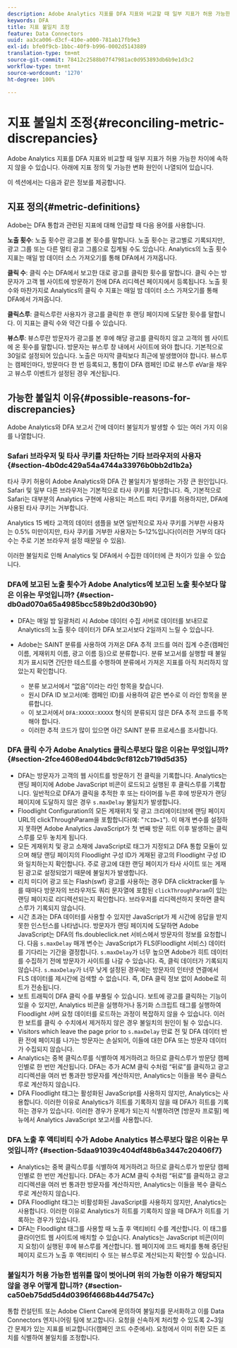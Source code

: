 ```yaml
---
description: Adobe Analytics 지표를 DFA 지표와 비교할 때 일부 지표가 허용 가능한 차이에 속하지 않을 수 있습니다. 아래에 지표 정의 및 가능한 변화 원인이 나열되어 있습니다.
keywords: DFA
title: 지표 불일치 조정
feature: Data Connectors
uuid: aa3ca006-d3cf-410e-a000-781ab17fb9e3
exl-id: bfe0f9cb-1bbc-40f9-b996-0002d5143889
translation-type: tm+mt
source-git-commit: 78412c2588b07f47981ac0d953893db6b9e1d3c2
workflow-type: tm+mt
source-wordcount: '1270'
ht-degree: 100%

---
```


# 지표 불일치 조정{#reconciling-metric-discrepancies}

Adobe Analytics 지표를 DFA 지표와 비교할 때 일부 지표가 허용 가능한 차이에 속하지 않을 수 있습니다. 아래에 지표 정의 및 가능한 변화 원인이 나열되어 있습니다.

이 섹션에서는 다음과 같은 정보를 제공합니다.

## 지표 정의{#metric-definitions}

Adobe는 DFA 통합과 관련된 지표에 대해 언급할 때 다음 용어를 사용합니다.

**노출 횟수**: 노출 횟수란 광고를 본 횟수를 말합니다. 노출 횟수는 광고별로 기록되지만, 광고 그룹 또는 다른 멀티 광고 그룹으로 집계될 수도 있습니다. Analytics의 노출 횟수 지표는 매일 밤 데이터 소스 가져오기를 통해 DFA에서 가져옵니다.

**클릭 수**: 클릭 수는 DFA에서 보고한 대로 광고를 클릭한 횟수를 말합니다. 클릭 수는 방문자가 고객 웹 사이트에 방문하기 전에 DFA 리디렉션 페이지에서 등록됩니다. 노출 횟수와 마찬가지로 Analytics의 클릭 수 지표는 매일 밤 데이터 소스 가져오기를 통해 DFA에서 가져옵니다.

**클릭스루**: 클릭스루란 사용자가 광고를 클릭한 후 랜딩 페이지에 도달한 횟수를 말합니다. 이 지표는 클릭 수와 약간 다를 수 있습니다.

**뷰스루**: 뷰스루란 방문자가 광고를 본 후에 해당 광고를 클릭하지 않고 고객의 웹 사이트에 온 횟수를 말합니다. 방문자는 뷰스루 창 내에서 사이트에 와야 합니다. 기본적으로 30일로 설정되어 있습니다. 노출은 마지막 클릭보다 최근에 발생했어야 합니다. 뷰스루는 캠페인마다, 방문마다 한 번 등록되고, 통합이 DFA 캠페인 ID로 뷰스루 eVar을 채우고 뷰스루 이벤트가 설정된 경우 계산됩니다.

## 가능한 불일치 이유{#possible-reasons-for-discrepancies}

Adobe Analytics와 DFA 보고서 간에 데이터 불일치가 발생할 수 있는 여러 가지 이유를 나열합니다.

### Safari 브라우저 및 타사 쿠키를 차단하는 기타 브라우저의 사용자 {#section-4b0dc429a54a4744a33976b0bb2d1b2a}

타사 쿠키 허용이 Adobe Analytics와 DFA 간 불일치가 발생하는 가장 큰 원인입니다. Safari 및 일부 다른 브라우저는 기본적으로 타사 쿠키를 차단합니다. 즉, 기본적으로 Safari는 대부분의 Analytics 구현에 사용되는 퍼스트 파티 쿠키를 허용하지만, DFA에 사용된 타사 쿠키는 거부합니다.

Analytics 15 베타 고객의 데이터 샘플을 보면 일반적으로 자사 쿠키를 거부한 사용자는 0.5% 미만이지만, 타사 쿠키를 거부한 사용자는 5–12%입니다(이러한 거부의 대다수는 주로 기본 브라우저 설정 때문일 수 있음).

이러한 불일치로 인해 Analytics 및 DFA에서 수집한 데이터에 큰 차이가 있을 수 있습니다.

### DFA에 보고된 노출 횟수가 Adobe Analytics에 보고된 노출 횟수보다 많은 이유는 무엇입니까?  {#section-db0ad070a65a4985bcc589b2d0d30b90}

* DFA는 매일 밤 일괄처리 시 Adobe 데이터 수집 서버로 데이터를 보내므로 Analytics의 노출 횟수 데이터가 DFA 보고서보다 2일까지 느릴 수 있습니다.
* Adobe는 SAINT 분류를 사용하여 가져온 DFA 추적 코드를 여러 집계 수준(캠페인 이름, 게재위치 이름, 광고 이름 등)으로 분류합니다. 분류 보고서를 실행할 때 불일치가 표시되면 간단한 테스트를 수행하여 분류에서 가져온 지표를 아직 처리하지 않았는지 확인합니다.

   * 분류 보고서에서 “없음”이라는 라인 항목을 찾습니다.
   * 원시 DFA ID 보고서(예: 캠페인 ID)를 사용하여 같은 변수로 이 라인 항목을 분류합니다.
   * 이 보고서에서 `DFA:XXXXX:XXXXX` 형식의 분류되지 않은 DFA 추적 코드를 주목해야 합니다.
   * 이러한 추적 코드가 많이 있으면 야간 SAINT 분류 프로세스를 조사합니다.

### DFA 클릭 수가 Adobe Analytics 클릭스루보다 많은 이유는 무엇입니까?  {#section-2fce4608ed044bdc9cf812cb719d5d35}

* DFA는 방문자가 고객의 웹 사이트를 방문하기 전 클릭을 기록합니다. Analytics는 랜딩 페이지에 Adobe JavaScript 비콘이 로드되고 실행된 후 클릭스루를 기록합니다. 일반적으로 DFA가 클릭을 추적한 후 또는 타이머를 누른 후에 방문자가 랜딩 페이지에 도달하지 않은 경우 `s.maxDelay` 불일치가 발생합니다.
* Floodlight Configuration의 모든 게재위치 및 광고 크리에이티브에 랜딩 페이지 URL의 clickThroughParam을 포함합니다(예: &quot;`?CID=1`&quot;). 이 매개 변수를 설정하지 못하면 Adobe Analytics JavaScript가 첫 번째 방문 히트 이후 발생하는 클릭스루를 모두 놓치게 됩니다.
* 모든 게재위치 및 광고 소재에 JavaScript로 태그가 지정되고 DFA 통합 모듈이 있으며 해당 랜딩 페이지의 Floodlight 구성 ID가 게재된 광고의 Floodlight 구성 ID와 일치하는지 확인합니다. 주로 광고에 대한 랜딩 페이지가 타사 사이트 또는 게재된 광고로 설정되었기 때문에 불일치가 발생합니다.
* 리치 미디어 광고 또는 Flash(swf) 광고를 사용하는 경우 DFA clicktracker를 누를 때마다 방문자의 브라우저도 쿼리 문자열에 포함된 `clickThroughParam`이 있는 랜딩 페이지로 리디렉션되는지 확인합니다. 브라우저를 리디렉션하지 못하면 클릭스루가 기록되지 않습니다.
* 시간 초과는 DFA 데이터를 사용할 수 있지만 JavaScript가 제 시간에 응답을 받지 못한 인스턴스를 나타냅니다. 방문자가 랜딩 페이지에 도달하면 Adobe JavaScript는 DFA의 fls.doubleclick.net 서비스에서 방문자의 정보를 요청합니다. 다음 `s.maxDelay` 매개 변수는 JavaScript가 FLS(Floodlight 서비스) 데이터를 기다리는 기간을 결정합니다. `s.maxDelay`가 너무 높으면 Adobe가 히트 데이터를 수집하기 전에 방문자가 사이트를 나갈 수 있습니다. 즉, 클릭 데이터가 기록되지 않습니다. `s.maxDelay`가 너무 낮게 설정된 경우에는 방문자의 인터넷 연결에서 FLS 데이터를 제시간에 검색할 수 없습니다. 즉, DFA 클릭 정보 없이 Adobe로 히트가 전송됩니다. 
* 보트 트래픽이 DFA 클릭 수를 부풀릴 수 있습니다. 보트에 광고를 클릭하는 기능이 있을 수 있지만, Analytics 비콘을 실행하거나 동기화 스크립트 태그를 실행하여 Floodlight 서버 요청 데이터를 로드하는 과정이 복잡하지 않을 수 있습니다. 이러한 보트를 클릭 수 수치에서 제거하지 않은 경우 불일치의 원인이 될 수 있습니다.
* Visitors which leave the page prior to `s.maxDelay` 만료 전 및 DFA 데이터 반환 전에 페이지를 나가는 방문자는 손실되어, 이들에 대한 DFA 또는 방문자 데이터가 수집되지 않습니다.
* Analytics는 중복 클릭스루를 식별하여 제거하려고 하므로 클릭스루가 방문당 캠페인별로 한 번만 계산됩니다. DFA는 추가 ACM 클릭 수처럼 “뒤로”를 클릭하고 광고 리디렉션을 여러 번 통과한 방문자를 계산하지만, Analytics는 이들을 복수 클릭스루로 계산하지 않습니다.
* DFA Floodlight 태그는 활성화된 JavaScript를 사용하지 않지만, Analytics는 사용합니다. 이러한 이유로 Analytics가 히트를 기록하지 않을 때 DFA가 히트를 기록하는 경우가 있습니다. 이러한 경우가 문제가 되는지 식별하려면 [방문자 프로필] 메뉴에서 Analytics JavaScript 보고서를 사용합니다.

### DFA 노출 후 액티비티 수가 Adobe Analytics 뷰스루보다 많은 이유는 무엇입니까?  {#section-5daa91039c404df48b6a3447c20406f7}

* Analytics는 중복 클릭스루를 식별하여 제거하려고 하므로 클릭스루가 방문당 캠페인별로 한 번만 계산됩니다. DFA는 추가 ACM 클릭 수처럼 “뒤로”를 클릭하고 광고 리디렉션을 여러 번 통과한 방문자를 계산하지만, Analytics는 이들을 복수 클릭스루로 계산하지 않습니다.
* DFA Floodlight 태그는 비활성화된 JavaScript를 사용하지 않지만, Analytics는 사용합니다. 이러한 이유로 Analytics가 히트를 기록하지 않을 때 DFA가 히트를 기록하는 경우가 있습니다. 
* DFA는 Floodlight 태그를 사용할 때 노출 후 액티비티 수를 계산합니다. 이 태그를 클라이언트 웹 사이트에 배치할 수 있습니다. Analytics는 JavaScript 비콘(이미지 요청)이 실행된 후에 뷰스루를 계산합니다. 웹 페이지에 코드 배치를 통해 중단된 페이지 로드가 노출 후 액티비티 수 또는 뷰스루로 계산되는지 확인할 수 있습니다.

### 불일치가 허용 가능한 범위를 많이 벗어나며 위의 가능한 이유가 해당되지 않을 경우 어떻게 합니까?  {#section-ca50eb75dd5d4d0396f4668b44d7547c}

통합 컨설턴트 또는 Adobe Client Care에 문의하여 불일치를 문서화하고 이를 Data Connectors 엔지니어링 팀에 보고합니다. 요청을 신속하게 처리할 수 있도록 2~3일 간 문제가 있는 지표를 비교합니다(캠페인 코드 수준에서). 요청에서 이미 취한 모든 조치를 식별하여 불일치를 조정합니다.
